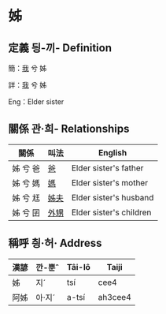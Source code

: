 # 姊
## 定義 딍-끼- Definition
簡：[我](member1.md) 兮 姊

詳：[我](member1.md) 兮 姊

Eng：Elder sister

## 關係 관·희- Relationships

關係 | 叫法 | English
--- | --- | --- 
姊 兮 爸 | [爸](member2.md) | Elder sister's father
姊 兮 媽 | [媽](member3.md) | Elder sister's mother
姊 兮 尪 | [姊夫](member23.md) | Elder sister's husband
姊 兮 囝 | [外甥](member25.md) | Elder sister's children


## 稱呼 칑·허· Address

漢諺 | 깐-뿐ˆ | Tâi-lô | Taiji
--- | --- | --- | --- 
姊 | 지ˊ | tsí | cee4 
阿姊 | 아·지ˊ | a-tsí | ah3cee4 
